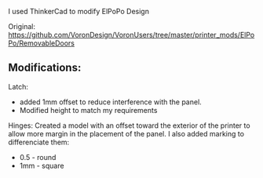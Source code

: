 I used ThinkerCad to modify ElPoPo Design

Original: https://github.com/VoronDesign/VoronUsers/tree/master/printer_mods/ElPoPo/RemovableDoors

## Modifications:
Latch: 
* added 1mm offset to reduce interference with the panel. 
* Modified height to match my requirements

Hinges:
Created a model with an offset toward the exterior of the printer to allow more margin in the placement of the panel.
I also added marking to differenciate them:
  * 0.5 - round
  * 1mm - square